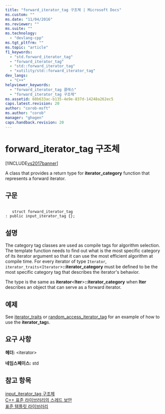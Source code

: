 ```yaml
---
title: "forward_iterator_tag 구조체 | Microsoft Docs"
ms.custom: ""
ms.date: "11/04/2016"
ms.reviewer: ""
ms.suite: ""
ms.technology: 
  - "devlang-cpp"
ms.tgt_pltfrm: ""
ms.topic: "article"
f1_keywords: 
  - "std.forward_iterator_tag"
  - "forward_iterator_tag"
  - "std::forward_iterator_tag"
  - "xutility/std::forward_iterator_tag"
dev_langs: 
  - "C++"
helpviewer_keywords: 
  - "forward_iterator_tag 클래스"
  - "forward_iterator_tag 구조체"
ms.assetid: 68b633ac-b135-4e9e-837d-14248a262ec5
caps.latest.revision: 20
author: "corob-msft"
ms.author: "corob"
manager: "ghogen"
caps.handback.revision: 20
---
```

# forward_iterator_tag 구조체
[!INCLUDE[vs2017banner](../assembler/inline/includes/vs2017banner.md)]

A class that provides a return type for **iterator\_category** function that represents a forward iterator.  
  
## 구문  
  
```  
  
   struct forward_iterator_tag  
: public input_iterator_tag {};  
```  
  
## 설명  
 The category tag classes are used as compile tags for algorithm selection.  The template function needs to find out what is the most specific category of its iterator argument so that it can use the most efficient algorithm at compile time.  For every iterator of type `Iterator`, `iterator_traits`\<`Iterator`\>**::iterator\_category** must be defined to be the most specific category tag that describes the iterator's behavior.  
  
 The type is the same as **iterator**\<**Iter**\>**::iterator\_category** when **Iter** describes an object that can serve as a forward iterator.  
  
## 예제  
 See [iterator\_traits](../standard-library/iterator-traits-struct.md) or [random\_access\_iterator\_tag](../standard-library/random-access-iterator-tag-struct.md) for an example of how to use the **iterator\_tag**s.  
  
## 요구 사항  
 **헤더:** \<iterator\>  
  
 **네임스페이스:** std  
  
## 참고 항목  
 [input\_iterator\_tag 구조체](../standard-library/input-iterator-tag-struct.md)   
 [C\+\+ 표준 라이브러리의 스레드 보안](../standard-library/thread-safety-in-the-cpp-standard-library.md)   
 [표준 템플릿 라이브러리](../misc/standard-template-library.md)